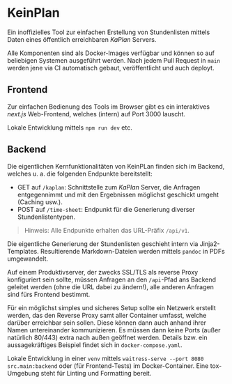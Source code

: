 # KeinPlan

Ein inoffizielles Tool zur einfachen Erstellung von Stundenlisten mittels Daten eines öffentlich
erreichbaren *KaPlan* Servers.

Alle Komponenten sind als Docker-Images verfügbar und können so auf beliebigen Systemen ausgeführt
werden. Nach jedem Pull Request in `main` werden jene via CI automatisch gebaut, veröffentlicht und
auch deployt.

## Frontend

Zur einfachen Bedienung des Tools im Browser gibt es ein interaktives *next.js* Web-Frontend,
welches (intern) auf Port 3000 lauscht.

Lokale Entwicklung mittels `npm run dev` etc.

## Backend

Die eigentlichen Kernfunktionalitäten von KeinPLan finden sich im Backend, welches u. a. die
folgenden Endpunkte bereitstellt:

- GET auf `/kaplan`: Schnittstelle zum *KaPlan* Server, die Anfragen entgegennimmt und mit den
  Ergebnissen möglichst geschickt umgeht (Caching usw.).
- POST auf `/time-sheet`: Endpunkt für die Generierung diverser Stundenlistentypen.

> Hinweis: Alle Endpunkte erhalten das URL-Präfix `/api/v1`.

Die eigentliche Generierung der Stundenlisten geschieht intern via Jinja2-Templates. Resultierende
Markdown-Dateien werden mittels `pandoc` in PDFs umgewandelt.

Auf einem Produktivserver, der zwecks SSL/TLS als reverse Proxy konfiguriert sein sollte, müssen
Anfragen an den `/api`-Pfad ans Backend geleitet werden (ohne die URL dabei zu ändern!), alle
anderen Anfragen sind fürs Frontend bestimmt.

Für ein möglichst simples und sicheres Setup sollte ein Netzwerk erstellt werden, das den Reverse
Proxy samt aller Container umfasst, welche darüber erreichbar sein sollen. Diese können dann auch
anhand ihrer Namen untereinander kommunizieren. Es müssen dann keine Ports (außer natürlich 80/443)
extra nach außen geöffnet werden. Details bzw. ein aussagekräftiges Beispiel findet sich in
`docker-compose.yaml`.

Lokale Entwicklung in einer `venv` mittels `waitress-serve --port 8080 src.main:backend` oder
(für Frontend-Tests) im Docker-Container. Eine tox-Umgebung steht für Linting und Formatting bereit.
